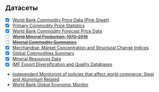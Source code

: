 ## Датасеты
- [x] [World Bank Commodity Price Data (Pink Sheet)](https://public.knoema.com/fwozvye/world-bank-commodity-price-data-pink-sheet)
- [x] [Primary Commodity Price Statistics](https://public.knoema.com/nvoozfc/primary-commodity-price-statistics)
- [x] [World Bank Commodity Forecast Price Data](https://public.knoema.com/ztbgeff/world-bank-commodity-forecast-price-data-october-2024)
- [ ] ~~[World Mineral Production, 1970-2018](https://public.knoema.com/opomyfd/world-mineral-production-1970-2018)~~
- [ ] ~~[Mineral Commodity Summaries](https://public.knoema.com/rgvumdg/mineral-commodity-summaries)~~
- [x] [Merchandise: Market Concentration and Structural Change Indices](https://public.knoema.com/rcbyefg/merchandise-market-concentration-and-structural-change-indices)
- [x] [Global Commodities Summary](https://public.knoema.com/ikaygle/global-commodities-summary)
- [x] [Mineral Resources Data](https://public.knoema.com/mhicblg/mineral-resources-data-mrds)
- [x] [IMF Export Diversification and Quality Databases](https://public.knoema.com/vfcvtl/imf-export-diversification-and-quality-databases)
- [Independent Monitoring of policies that affect world commerce: Steel and Aluminium Related](https://public.knoema.com/oawffpg/independent-monitoring-of-policies-that-affect-world-commerce-steel-and-aluminium-related)
- [World Bank Global Economic Monitor](https://public.knoema.com/qhpqgye/world-bank-global-economic-monitor)
